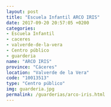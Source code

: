```yaml
---
layout: post
title: "Escuela Infantil ARCO IRIS"
date: 2017-09-20 20:57:05 +0200
categories:
- Escuela Infantil
- caceres
- valverde-de-la-vera
- Centro público
- guarderia
name: "ARCO IRIS"
province: "Cáceres"
location: "Valverde de la Vera"
code: "10013513"
type: "Centro público"
img: guarderia.jpg
permalink: /guarderias/arco-iris.html
---
```

